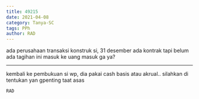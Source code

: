 ```yaml
---
title: 49215
date: 2021-04-08
category: Tanya-SC
tags: PPh
author: RAD
---
```


ada perusahaan transaksi konstruk si, 31 desember ada kontrak tapi belum ada tagihan ini masuk ke uang masuk ga ya?

---

kembali ke pembukuan si wp, dia pakai cash basis atau akrual.. silahkan di tentukan yan gpenting taat asas

`RAD`
